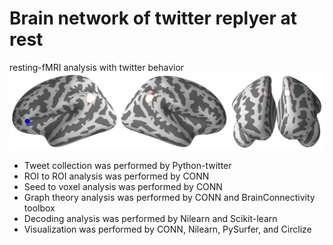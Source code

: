 # Brain network of twitter replyer at rest
resting-fMRI analysis with twitter behavior
![image](logo.png)

- Tweet collection was performed by Python-twitter
- ROI to ROI analysis was performed by CONN
- Seed to voxel analysis was performed by CONN
- Graph theory analysis was performed by CONN and BrainConnectivity toolbox
- Decoding analysis was performed by Nilearn and Scikit-learn
- Visualization was performed by CONN, Nilearn, PySurfer, and Circlize
